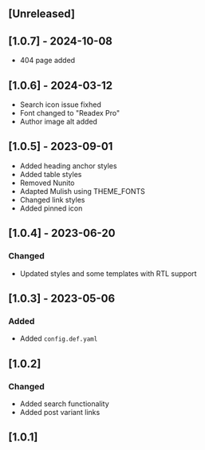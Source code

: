 ## [Unreleased]

## [1.0.7] - 2024-10-08

- 404 page added

## [1.0.6] - 2024-03-12

- Search icon issue fixhed
- Font changed to "Readex Pro"
- Author image alt added

## [1.0.5] - 2023-09-01

- Added heading anchor styles
- Added table styles
- Removed Nunito
- Adapted Mulish using THEME_FONTS
- Changed link styles
- Added pinned icon

## [1.0.4] - 2023-06-20

### Changed

- Updated styles and some templates with RTL support

## [1.0.3] - 2023-05-06

### Added

- Added `config.def.yaml`

## [1.0.2]

### Changed

- Added search functionality
- Added post variant links

## [1.0.1]
